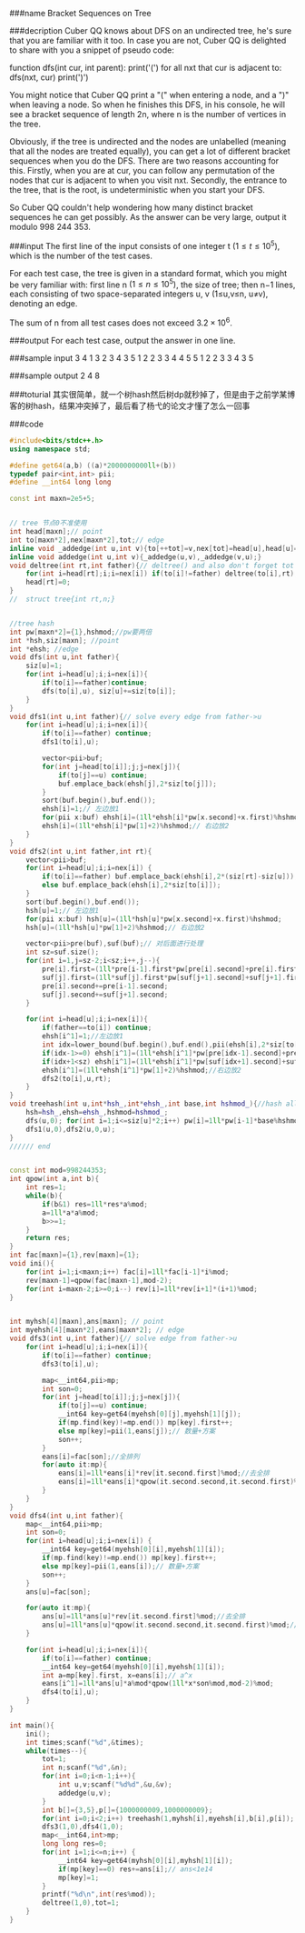 
###name
Bracket Sequences on Tree

###decription
Cuber QQ knows about DFS on an undirected tree, he's sure that you are familiar with it too. In case you are not, Cuber QQ is delighted to share with you a snippet of pseudo code:


function dfs(int cur, int parent):
  print('(')
  for all nxt that cur is adjacent to:
    dfs(nxt, cur)
  print(')')

<!---more-->
You might notice that Cuber QQ print a "(" when entering a node, and a ")" when leaving a node. So when he finishes this DFS, in his console, he will see a bracket sequence of length 2n, where n is the number of vertices in the tree.

Obviously, if the tree is undirected and the nodes are unlabelled (meaning that all the nodes are treated equally), you can get a lot of different bracket sequences when you do the DFS. There are two reasons accounting for this. Firstly, when you are at cur, you can follow any permutation of the nodes that cur is adjacent to when you visit nxt. Secondly, the entrance to the tree, that is the root, is undeterministic when you start your DFS.

So Cuber QQ couldn't help wondering how many distinct bracket sequences he can get possibly. As the answer can be very large, output it modulo 998 244 353.

###input
The first line of the input consists of one integer t $(1≤t≤10^5)$, which is the number of the test cases.

For each test case, the tree is given in a standard format, which you might be very familiar with: first line n $(1≤n≤10^5)$, the size of tree; then n−1 lines, each consisting of two space-separated integers u, v (1≤u,v≤n, u≠v), denoting an edge.

The sum of n from all test cases does not exceed $3.2×10^6$.

###output
For each test case, output the answer in one line.

###sample input
3
4
1 3
2 3
4 3
5
1 2
2 3
3 4
4 5
5
1 2
2 3
3 4
3 5


###sample output
2
4
8


###toturial
其实很简单，就一个树hash然后树dp就秒掉了，但是由于之前学某博客的树hash，结果冲突掉了，最后看了杨弋的论文才懂了怎么一回事

###code
```cpp
#include<bits/stdc++.h>
using namespace std;

#define get64(a,b) ((a)*2000000000ll+(b))
typedef pair<int,int> pii;
#define __int64 long long

const int maxn=2e5+5;


// tree 节点0不准使用
int head[maxn];// point
int to[maxn*2],nex[maxn*2],tot;// edge
inline void _addedge(int u,int v){to[++tot]=v,nex[tot]=head[u],head[u]=tot;}
inline void addedge(int u,int v){_addedge(u,v),_addedge(v,u);}
void deltree(int rt,int father){// deltree() and also don't forget tot
    for(int i=head[rt];i;i=nex[i]) if(to[i]!=father) deltree(to[i],rt);
    head[rt]=0;
}
//  struct tree{int rt,n;}


//tree hash
int pw[maxn*2]={1},hshmod;//pw要两倍
int *hsh,siz[maxn]; //point
int *ehsh; //edge
void dfs(int u,int father){
    siz[u]=1;
    for(int i=head[u];i;i=nex[i]){
        if(to[i]==father)continue;
        dfs(to[i],u), siz[u]+=siz[to[i]];
    }
}
void dfs1(int u,int father){// solve every edge from father->u
    for(int i=head[u];i;i=nex[i]){
        if(to[i]==father) continue;
        dfs1(to[i],u);

        vector<pii>buf;
        for(int j=head[to[i]];j;j=nex[j]){
            if(to[j]==u) continue;
            buf.emplace_back(ehsh[j],2*siz[to[j]]);
        }
        sort(buf.begin(),buf.end());
        ehsh[i]=1;// 左边放1
        for(pii x:buf) ehsh[i]=(1ll*ehsh[i]*pw[x.second]+x.first)%hshmod;
        ehsh[i]=(1ll*ehsh[i]*pw[1]+2)%hshmod;// 右边放2
    }
}
void dfs2(int u,int father,int rt){
    vector<pii>buf;
    for(int i=head[u];i;i=nex[i]) {
        if(to[i]==father) buf.emplace_back(ehsh[i],2*(siz[rt]-siz[u]));
        else buf.emplace_back(ehsh[i],2*siz[to[i]]);
    }
    sort(buf.begin(),buf.end());
    hsh[u]=1;// 左边放1
    for(pii x:buf) hsh[u]=(1ll*hsh[u]*pw[x.second]+x.first)%hshmod;
    hsh[u]=(1ll*hsh[u]*pw[1]+2)%hshmod;// 右边放2

    vector<pii>pre(buf),suf(buf);// 对后面进行处理
    int sz=suf.size();
    for(int i=1,j=sz-2;i<sz;i++,j--){
        pre[i].first=(1ll*pre[i-1].first*pw[pre[i].second]+pre[i].first)%hshmod;// merge i-1 and i
        suf[j].first=(1ll*suf[j].first*pw[suf[j+1].second]+suf[j+1].first)%hshmod;// merge j and j+1
        pre[i].second+=pre[i-1].second;
        suf[j].second+=suf[j+1].second;
    }

    for(int i=head[u];i;i=nex[i]){
        if(father==to[i]) continue;
        ehsh[i^1]=1;//左边放1
        int idx=lower_bound(buf.begin(),buf.end(),pii(ehsh[i],2*siz[to[i]]))-buf.begin();
        if(idx-1>=0) ehsh[i^1]=(1ll*ehsh[i^1]*pw[pre[idx-1].second]+pre[idx-1].first)%hshmod;// 前缀
        if(idx+1<sz) ehsh[i^1]=(1ll*ehsh[i^1]*pw[suf[idx+1].second]+suf[idx+1].first)%hshmod;// 后缀
        ehsh[i^1]=(1ll*ehsh[i^1]*pw[1]+2)%hshmod;//右边放2
        dfs2(to[i],u,rt);
    }
}
void treehash(int u,int*hsh_,int*ehsh_,int base,int hshmod_){//hash all tree of tree u
    hsh=hsh_,ehsh=ehsh_,hshmod=hshmod_;
    dfs(u,0); for(int i=1;i<=siz[u]*2;i++) pw[i]=1ll*pw[i-1]*base%hshmod;
    dfs1(u,0),dfs2(u,0,u);
}
////// end


const int mod=998244353;
int qpow(int a,int b){
    int res=1;
    while(b){
        if(b&1) res=1ll*res*a%mod;
        a=1ll*a*a%mod;
        b>>=1;
    }
    return res;
}
int fac[maxn]={1},rev[maxn]={1};
void ini(){
    for(int i=1;i<maxn;i++) fac[i]=1ll*fac[i-1]*i%mod;
    rev[maxn-1]=qpow(fac[maxn-1],mod-2);
    for(int i=maxn-2;i>=0;i--) rev[i]=1ll*rev[i+1]*(i+1)%mod;
}


int myhsh[4][maxn],ans[maxn]; // point
int myehsh[4][maxn*2],eans[maxn*2]; // edge
void dfs3(int u,int father){// solve edge from father->u
    for(int i=head[u];i;i=nex[i]){
        if(to[i]==father) continue;
        dfs3(to[i],u);

        map<__int64,pii>mp;
        int son=0;
        for(int j=head[to[i]];j;j=nex[j]){
            if(to[j]==u) continue;
            __int64 key=get64(myehsh[0][j],myehsh[1][j]);
            if(mp.find(key)!=mp.end()) mp[key].first++;
            else mp[key]=pii(1,eans[j]);// 数量+方案
            son++;
        }
        eans[i]=fac[son];//全排列
        for(auto it:mp){
            eans[i]=1ll*eans[i]*rev[it.second.first]%mod;//去全排
            eans[i]=1ll*eans[i]*qpow(it.second.second,it.second.first)%mod;//自排
        }
    }
}
void dfs4(int u,int father){
    map<__int64,pii>mp;
    int son=0;
    for(int i=head[u];i;i=nex[i]) {
        __int64 key=get64(myehsh[0][i],myehsh[1][i]);
        if(mp.find(key)!=mp.end()) mp[key].first++;
        else mp[key]=pii(1,eans[i]);// 数量+方案
        son++;
    }
    ans[u]=fac[son];

    for(auto it:mp){
        ans[u]=1ll*ans[u]*rev[it.second.first]%mod;//去全排
        ans[u]=1ll*ans[u]*qpow(it.second.second,it.second.first)%mod;//自排
    }

    for(int i=head[u];i;i=nex[i]){
        if(to[i]==father) continue;
        __int64 key=get64(myehsh[0][i],myehsh[1][i]);
        int a=mp[key].first, x=eans[i];// a^x
        eans[i^1]=1ll*ans[u]*a%mod*qpow(1ll*x*son%mod,mod-2)%mod;
        dfs4(to[i],u);
    }
}

int main(){
    ini();
    int times;scanf("%d",&times);
    while(times--){
        tot=1;
        int n;scanf("%d",&n);
        for(int i=0;i<n-1;i++){
            int u,v;scanf("%d%d",&u,&v);
            addedge(u,v);
        }
        int b[]={3,5},p[]={1000000009,1000000009};
        for(int i=0;i<2;i++) treehash(1,myhsh[i],myehsh[i],b[i],p[i]);
        dfs3(1,0),dfs4(1,0);
        map<__int64,int>mp;
        long long res=0;
        for(int i=1;i<=n;i++) {
            __int64 key=get64(myhsh[0][i],myhsh[1][i]);
            if(mp[key]==0) res+=ans[i];// ans<1e14
            mp[key]=1;
        }
        printf("%d\n",int(res%mod));
        deltree(1,0),tot=1;
    }
}
```



